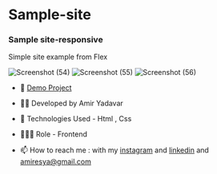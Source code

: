 # Sample-site
### Sample site-responsive

Simple site example from Flex

![Screenshot (54)](https://user-images.githubusercontent.com/110972269/201291073-6b8c0ac3-e1e4-4030-8bfd-80931b758f80.png)
![Screenshot (55)](https://user-images.githubusercontent.com/110972269/201291083-95729578-4f96-4b04-b475-f5d51c290b86.png)
![Screenshot (56)](https://user-images.githubusercontent.com/110972269/201291097-8fa37567-9943-4e32-97a2-85b4e5356a03.png)


- 🔗 [Demo Project](https://amir-yadavar.github.io/Sample-site/)

- 👨‍💻 Developed by Amir Yadavar

- 🤖 Technologies Used - Html , Css 

- 🕵🏻‍♀️ Role - Frontend

- 📫 How to reach me : with my [instagram](https://instagram.com/amir_yadavar_?igshid=YmMyMTA2M2Y=) and [linkedin](https://www.linkedin.com/in/amir-yadavar-269904242/) and amiresya@gmail.com
